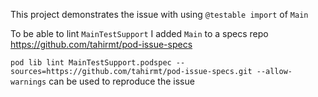 This project demonstrates the issue with using `@testable import` of `Main`

To be able to lint `MainTestSupport` I added `Main` to a specs repo https://github.com/tahirmt/pod-issue-specs

`pod lib lint MainTestSupport.podspec --sources=https://github.com/tahirmt/pod-issue-specs.git --allow-warnings` can be used to reproduce the issue
